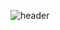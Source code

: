 ![header](https://capsule-render.vercel.app/api?type=slice&color=gradient&text=%20Webtoon-Hub%20%20&height=200&fontSize=100)

